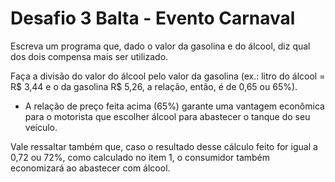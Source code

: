 # Desafio 3 Balta - Evento Carnaval

Escreva um programa que, dado o valor da gasolina e do álcool, diz qual dos dois compensa mais ser utilizado.

Faça a divisão do valor do álcool pelo valor da gasolina (ex.: litro do álcool = R$ 3,44 e o da gasolina R$ 5,26, a relação, então, é de 0,65 ou 65%).

- A relação de preço feita acima (65%) garante uma vantagem econômica para o motorista que escolher álcool para abastecer o tanque do seu veículo.

Vale ressaltar também que, caso o resultado desse cálculo feito for igual a 0,72 ou 72%, como calculado no item 1, o consumidor também economizará ao abastecer com álcool.